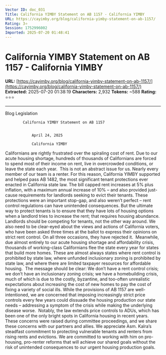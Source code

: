 ```yaml
---
Vector ID: doc_031
Title: California YIMBY Statement on AB 1157 - California YIMBY
URL: https://cayimby.org/blog/california-yimby-statement-on-ab-1157/
Rating: 3⭐
Session: 1752996002
Imported: 2025-07-20 01:48:41
---
```


# California YIMBY Statement on AB 1157 - California YIMBY

**URL:** [https://cayimby.org/blog/california-yimby-statement-on-ab-1157/](https://cayimby.org/blog/california-yimby-statement-on-ab-1157/)
**Extracted:** 2025-07-20 01:38:19
**Characters:** 2,932
**Tokens:** ~588
**Rating:** ⭐⭐⭐

---





Blog
Legislation


			California YIMBY Statement on AB 1157 


				April 24, 2025			

				California YIMBY			



Californians are rightly frustrated over the spiraling cost of rent. Due to our acute housing shortage, hundreds of thousands of Californians are forced to spend most of their income on rent, live in overcrowded conditions, or leave the state each year. 
This is not an abstract issue for us. Nearly every member of our team is a renter.
For this reason, California YIMBY supported and helped pass AB 1482, the most significant tenant protections ever enacted in California state law. The bill capped rent increases at 5% plus inflation, with a maximum annual increase of 10% – and also provided just-cause requirements for landlords seeking to evict their tenants.
These protections were an important stop-gap, and also weren’t perfect – rent control regulations can have unintended consequences. But the ultimate way to protect tenants is to ensure that they have lots of housing options when a landlord tries to increase the rent; that requires housing abundance. Landlords should be competing for tenants, not the other way around.
We also need to be clear-eyed about the views and actions of California voters, who have been asked three times at the ballot to express their opinions on strict rent control. On all three occasions, they have rejected it. 
Meanwhile, due almost entirely to our acute housing shortage and affordability crisis, thousands of working-class Californians flee the state every year for states that build more homes. These are almost always states where rent control is prohibited by state law, where unfunded inclusionary zoning is prohibited by state law, and where there are limited taxpayer resources for affordable housing. 
The message should be clear: We don’t have a rent control crisis; we don’t have an inclusionary zoning crisis; we have a homebuilding crisis, much of which is due to the costly, byzantine, and too-often unrealistic expectations about increasing the cost of new homes to pay the cost of fixing a variety of social ills.
While the provisions of AB 1157 are well-intentioned, we are concerned that imposing increasingly strict price controls every few years could dissuade the housing production our state needs – addressing a symptom of the crisis while making the underlying disease worse. 
Notably, the law extends price controls to ADUs, which has been one of the only bright spots in California housing in recent years.
These concerns were raised during committee proceedings, and we share these concerns with our partners and allies.
We appreciate Asm. Kalra’s steadfast commitment to protecting vulnerable tenants and renters from rising rents and evictions. We are committed to working with him on pro-housing, pro-renter reforms that will achieve our shared goals without the risk of unintended consequences to our urgent housing production goals.

